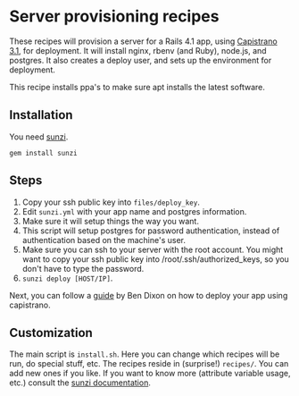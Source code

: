 # Server provisioning recipes

These recipes will provision a server for a Rails 4.1 app, using [Capistrano 3.1](http://capistranorb.com/), for deployment. It will install nginx, rbenv (and Ruby), node.js, and postgres. It also creates a deploy user, and sets up the environment for deployment.

This recipe installs ppa's to make sure apt installs the latest software. 

## Installation

You need [sunzi](https://github.com/kenn/sunzi).

    gem install sunzi

## Steps

1. Copy your ssh public key into `files/deploy_key`.
2. Edit `sunzi.yml` with your app name and postgres information.
3. Make sure it will setup things the way you want.
4. This script will setup postgres for password authentication, instead of authentication based on the machine's user.
5. Make sure you can ssh to your server with the root account. You might want to copy your ssh public key into /root/.ssh/authorized_keys, so you don't have to type the password.
6. `sunzi deploy [HOST/IP]`.

Next, you can follow a [guide](http://www.talkingquickly.co.uk/2014/01/deploying-rails-apps-to-a-vps-with-capistrano-v3/) by Ben Dixon on how to deploy your app using capistrano.

## Customization

The main script is `install.sh`. Here you can change which recipes will be run, do special stuff, etc.
The recipes reside in (surprise!) `recipes/`. You can add new ones if you like.
If you want to know more (attribute variable usage, etc.) consult the [sunzi documentation](https://github.com/kenn/sunzi#readme).
